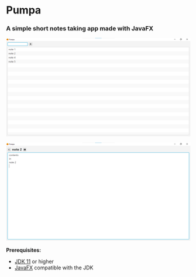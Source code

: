 # Pumpa
 ### A simple short notes taking app made with JavaFX

 ![Pumpa Main Window](Screenshots/MainWindow.png?)

 ![Pumpa Note View](Screenshots/NoteView.png?)

 **Prerequisites:**
 - [JDK 11](https://www.oracle.com/java/technologies/javase-jdk11-downloads.html) or higher
 - [JavaFX](https://gluonhq.com/products/javafx/) compatible with the JDK
